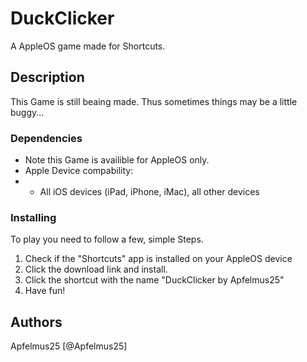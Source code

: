 # DuckClicker
A AppleOS game made for Shortcuts.

## Description

This Game is still beaing made. Thus sometimes things may be a little buggy...

### Dependencies

* Note this Game is availible for AppleOS only.
* Apple Device compability:
* * All iOS devices (iPad, iPhone, iMac), all other devices

### Installing

To play you need to follow a few, simple Steps.
1. Check if the "Shortcuts" app is installed on your AppleOS device
2. Click the download link and install.
3. Click the shortcut with the name "DuckClicker by Apfelmus25"
4. Have fun!

## Authors

Apfelmus25
[@Apfelmus25]
